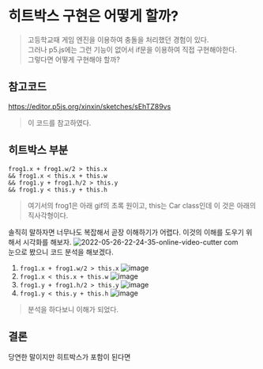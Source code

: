 # 히트박스 구현은 어떻게 할까?
> 고등학교때 게임 엔진을 이용하여 충돌을 처리했던 경험이 있다.  
> 그러나 p5.js에는 그런 기능이 없어서 if문을 이용하여 직접 구현해야한다.  
> 그렇다면 어떻게 구현해야 할까?
## 참고코드
https://editor.p5js.org/xinxin/sketches/sEhTZ89vs
> 이 코드를 참고하였다.
## 히트박스 부분
```
frog1.x + frog1.w/2 > this.x 
&& frog1.x < this.x + this.w 
&& frog1.y + frog1.h/2 > this.y 
&& frog1.y < this.y + this.h
```
> 여기서의 frog1은 아래 gif의 초록 원이고, this는 Car class인데 이 것은 아래의 직사각형이다.  

솔직히 말하자면 너무나도 복잡해서 곧장 이해하기가 어렵다.
이것의 이해를 도우기 위해서 시각화를 해보자.
![2022-05-26-22-24-35-_online-video-cutter com_](https://user-images.githubusercontent.com/81298756/170498496-2284c83a-df0a-497b-b65d-00200063d415.gif)  
눈으로 봤으니 코드 분석을 해보겠다.

1. ```frog1.x + frog1.w/2 > this.x```
![image](https://user-images.githubusercontent.com/81298756/170500239-b0b208ff-7653-477e-bf74-e1ebad08499e.png)  
2. ```frog1.x < this.x + this.w```
![image](https://user-images.githubusercontent.com/81298756/170500744-27752ce2-fc12-4530-9fae-1f184d38ed10.png)  
3. ```frog1.y + frog1.h/2 > this.y```
![image](https://user-images.githubusercontent.com/81298756/170501057-085bdceb-6b15-4767-a5de-873544a5f960.png)  
4. ```frog1.y < this.y + this.h```
![image](https://user-images.githubusercontent.com/81298756/170501608-82e9aa34-186e-40a3-9a4f-0c88ebdd1625.png)  

> 분석을 하다보니 이해가 되었다.

## 결론
당연한 말이지만 히트박스가 포함이 된다면
